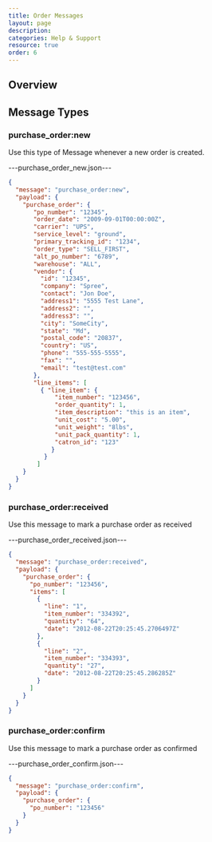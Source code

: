 ```yaml
---
title: Order Messages
layout: page
description:
categories: Help & Support
resource: true
order: 6
---
```


## Overview

## Message Types

### purchase_order:new

Use this type of Message whenever a new order is created.

---purchase_order_new.json---
```json
{
  "message": "purchase_order:new",
  "payload": {
    "purchase_order": {
       "po_number": "12345",
       "order_date": "2009-09-01T00:00:00Z",
       "carrier": "UPS",
       "service_level": "ground",
       "primary_tracking_id": "1234",
       "order_type": "SELL_FIRST",
       "alt_po_number": "6789",
       "warehouse": "ALL",
       "vendor": {
         "id": "12345",
         "company": "Spree",
         "contact": "Jon Doe",
         "address1": "5555 Test Lane",
         "address2": "",
         "address3": "",
         "city": "SomeCity",
         "state": "Md",
         "postal_code": "20837",
         "country": "US",
         "phone": "555-555-5555",
         "fax": "",
         "email": "test@test.com"
       },
       "line_items": [
         { "line_item": {
             "item_number": "123456",
             "order_quantity": 1,
             "item_description": "this is an item",
             "unit_cost": "5.00",
             "unit_weight": "8lbs",
             "unit_pack_quantity": 1,
             "catron_id": "123"
            }
          }
        ]
    }
  }
}
```

### purchase_order:received
Use this message to mark a purchase order as received

---purchase_order_received.json---
```json
{
  "message": "purchase_order:received",
  "payload": {
    "purchase_order": {
      "po_number": "123456",
      "items": [
        {
          "line": "1",
          "item_number": "334392",
          "quantity": "64",
          "date": "2012-08-22T20:25:45.2706497Z"
        },
        {
          "line": "2",
          "item_number": "334393",
          "quantity": "27",
          "date": "2012-08-22T20:25:45.286285Z"
        }
      ]
    }
  }
}
```

### purchase_order:confirm
Use this message to mark a purchase order as confirmed

---purchase_order_confirm.json---
```json
{
  "message": "purchase_order:confirm",
  "payload": {
    "purchase_order": {
      "po_number": "123456"
    }
  }
}
```